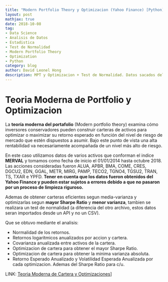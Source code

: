 ```yaml
---
title: "Modern Portfolio Theory y Optimizacion (Yahoo Finance) [Python]"
layout: post
mathjax: true
date: 2018-10-08
tag:
- Data Science
- Analisis de Datos
- Estadistica
- Test de Normalidad
- Modern Portfolio Theory
- Optimization
- Python
category: blog
author: David Leonel Hong
description: MPT y Optimizacion + Test de Normalidad. Datos sacados del Yahoo Finance.
---
```

# Teoria Moderna de Portfolio y Optimizacion
La **teoría moderna del portafolio** (Modern portfolio theory) examina cómo inversores conservadores pueden construir carteras de activos para optimizar o maximizar su retorno esperado en función del nivel de riesgo de mercado que estén dispuestos a asumir. Bajo este punto de vista una alta rentabilidad va necesariamente acompañada de un nivel más alto de riesgo.

En este caso utilizamos datos de varios activos que conforman el indice **MERVAL** y tomamos como fecha de inicio el 01/01/2014 hasta octubre 2018. Las acciones consideradas fueron ALUA, APBR, BMA, COME, CRES, DGCU2, EDN, GGAL, METR, MIRG, PAMP, TECO2, TGNO4, TGSU2, TRAN, TS, TXAR e YPFD. **Tener en cuenta que los datos fueron obtenidos del Yahoo Finance y pueden estar sujetos a errores debido a que no pasaron por un proceso de limpieza riguroso.**

Ademas de obtener carteras eficientes segun media-varianza y optimizarlas segun **mayor Sharpe Ratio** y **menor varianza**, tambien se realizara un test de normalidad (a diferencia del otro archivo, estos datos seran importados desde un API y no un CSV).

Que se obtuvo mediante el analisis:
* Normalidad de los retornos.
* Retornos logaritmicos anualizados por accion y cartera.
* Covarianza anualizada entre activos de la cartera.
* Optimizacion de cartera para obtener el mayor Sharpe Ratio.
* Optimizacion de cartera para obtener la minima varianza absoluta.
* Retorno Esperado Anualizado y Volatilidad Esperada Anualizada por cada optimizacion. Ademas del Sharpe Ratio para c/u.

LINK: [Teoria Moderna de Cartera y Optimizaciones](https://github.com/davidleonelhong/MPT-y-Optimizacion/blob/master/%5BYahoo%20Finance%5D%20Normality%20Test%2C%20MPT%2C%20Portfolio%20Optimization.ipynb)]
